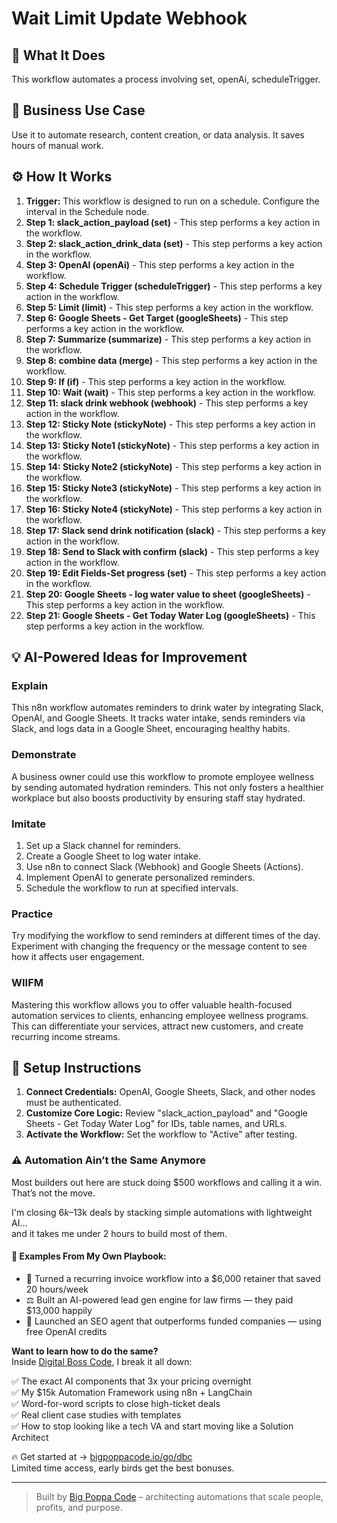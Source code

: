 # Wait Limit Update Webhook

## 🚀 What It Does
This workflow automates a process involving set, openAi, scheduleTrigger.

## 💼 Business Use Case
Use it to automate research, content creation, or data analysis. It saves hours of manual work.

## ⚙️ How It Works
1.  **Trigger:** This workflow is designed to run on a schedule. Configure the interval in the Schedule node.
2. **Step 1: slack_action_payload (set)** - This step performs a key action in the workflow.
3. **Step 2: slack_action_drink_data (set)** - This step performs a key action in the workflow.
4. **Step 3: OpenAI (openAi)** - This step performs a key action in the workflow.
5. **Step 4: Schedule Trigger (scheduleTrigger)** - This step performs a key action in the workflow.
6. **Step 5: Limit (limit)** - This step performs a key action in the workflow.
7. **Step 6: Google Sheets - Get Target (googleSheets)** - This step performs a key action in the workflow.
8. **Step 7: Summarize (summarize)** - This step performs a key action in the workflow.
9. **Step 8: combine data (merge)** - This step performs a key action in the workflow.
10. **Step 9: If (if)** - This step performs a key action in the workflow.
11. **Step 10: Wait (wait)** - This step performs a key action in the workflow.
12. **Step 11: slack drink webhook (webhook)** - This step performs a key action in the workflow.
13. **Step 12: Sticky Note (stickyNote)** - This step performs a key action in the workflow.
14. **Step 13: Sticky Note1 (stickyNote)** - This step performs a key action in the workflow.
15. **Step 14: Sticky Note2 (stickyNote)** - This step performs a key action in the workflow.
16. **Step 15: Sticky Note3 (stickyNote)** - This step performs a key action in the workflow.
17. **Step 16: Sticky Note4 (stickyNote)** - This step performs a key action in the workflow.
18. **Step 17: Slack send drink notification (slack)** - This step performs a key action in the workflow.
19. **Step 18: Send to Slack with confirm (slack)** - This step performs a key action in the workflow.
20. **Step 19: Edit Fields-Set progress (set)** - This step performs a key action in the workflow.
21. **Step 20: Google Sheets - log water value to sheet (googleSheets)** - This step performs a key action in the workflow.
22. **Step 21: Google Sheets - Get Today Water Log (googleSheets)** - This step performs a key action in the workflow.

## 💡 AI-Powered Ideas for Improvement
### Explain
This n8n workflow automates reminders to drink water by integrating Slack, OpenAI, and Google Sheets. It tracks water intake, sends reminders via Slack, and logs data in a Google Sheet, encouraging healthy habits.

### Demonstrate
A business owner could use this workflow to promote employee wellness by sending automated hydration reminders. This not only fosters a healthier workplace but also boosts productivity by ensuring staff stay hydrated.

### Imitate
1. Set up a Slack channel for reminders.
2. Create a Google Sheet to log water intake.
3. Use n8n to connect Slack (Webhook) and Google Sheets (Actions).
4. Implement OpenAI to generate personalized reminders.
5. Schedule the workflow to run at specified intervals.

### Practice
Try modifying the workflow to send reminders at different times of the day. Experiment with changing the frequency or the message content to see how it affects user engagement.

### WIIFM
Mastering this workflow allows you to offer valuable health-focused automation services to clients, enhancing employee wellness programs. This can differentiate your services, attract new customers, and create recurring income streams.

## 🔧 Setup Instructions
1. **Connect Credentials:** OpenAI, Google Sheets, Slack, and other nodes must be authenticated.
2. **Customize Core Logic:** Review "slack_action_payload" and "Google Sheets - Get Today Water Log" for IDs, table names, and URLs.
3. **Activate the Workflow:** Set the workflow to "Active" after testing.

### ⚠️ Automation Ain’t the Same Anymore

Most builders out here are stuck doing $500 workflows and calling it a win.  
That’s not the move.  

I'm closing $6k–$13k deals by stacking simple automations with lightweight AI...  
and it takes me under 2 hours to build most of them.

#### 🧠 Examples From My Own Playbook:
- 🔁 Turned a recurring invoice workflow into a $6,000 retainer that saved 20 hours/week  
- ⚖️ Built an AI-powered lead gen engine for law firms — they paid $13,000 happily  
- 🚀 Launched an SEO agent that outperforms funded companies — using free OpenAI credits  

**Want to learn how to do the same?**  
Inside [Digital Boss Code](https://bigpoppacode.io/go/dbc), I break it all down:

✅ The exact AI components that 3x your pricing overnight  
✅ My $15k Automation Framework using n8n + LangChain  
✅ Word-for-word scripts to close high-ticket deals  
✅ Real client case studies with templates  
✅ How to stop looking like a tech VA and start moving like a Solution Architect  

🔥 Get started at → [bigpoppacode.io/go/dbc](https://bigpoppacode.io/go/dbc)  
Limited time access, early birds get the best bonuses.

---
> Built by [Big Poppa Code](https://bigpoppacode.io) – architecting automations that scale people, profits, and purpose.
